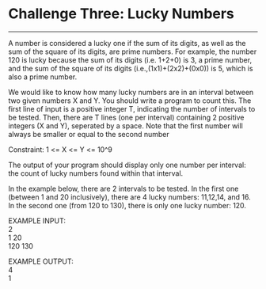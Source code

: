 # Challenge Three: Lucky Numbers
---
A number is considered a lucky one if the sum of its digits, as well as the sum of the square of its digits, are prime numbers. For example, the number 120 is lucky because the sum of its digits (i.e. 1+2+0) is 3, a prime number, and the sum of the square of its digits (i.e.,(1x1)+(2x2)+(0x0)) is 5, which is also a prime number.</br>

We would like to know how many lucky numbers are in an interval between two given numbers X and Y. You should write a program to count this. The first line of input is a positive integer T, indicating the number of intervals to be tested. Then, there are T lines (one per interval) containing 2 positive integers (X and Y), seperated by a space. Note that the first number will always be smaller or equal to the second number</br>

Constraint: 1 <= X <= Y <= 10^9</br>

The output of your program should display only one number per interval: the count of lucky numbers found within that interval.</br>

In the example below, there are 2 intervals to be tested. In the first one (between 1 and 20 inclusively), there are 4 lucky numbers: 11,12,14, and 16. In the second one (from 120 to 130), there is only one lucky number: 120.</br>

EXAMPLE INPUT:</br>
2</br>
1 20</br>
120 130</br>

EXAMPLE OUTPUT:</br>
4</br>
1</br>